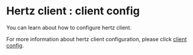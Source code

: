 # Hertz client : client config

You can learn about how to configure hertz client.  

For more information about hertz client configuration, please click [client config](https://www.cloudwego.io/zh/docs/hertz/reference/config/). 
